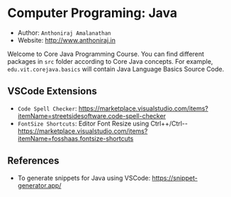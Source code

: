 # Computer Programing: Java
- Author: `Anthoniraj Amalanathan`
- Website: http://www.anthoniraj.in

Welcome to Core Java Programming Course. You can find different packages in `src` folder according to Core Java concepts. For example, `edu.vit.corejava.basics` will contain Java Language Basics Source Code.

## VSCode Extensions
- `Code Spell Checker`:  https://marketplace.visualstudio.com/items?itemName=streetsidesoftware.code-spell-checker
- `FontSize Shortcuts`:  Editor Font Resize using  Ctrl++/Ctrl-- https://marketplace.visualstudio.com/items?itemName=fosshaas.fontsize-shortcuts

## References
- To generate snippets for Java using VSCode: https://snippet-generator.app/
